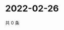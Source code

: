 # 2022-02-26

共 0 条

<!-- BEGIN WEIBO -->
<!-- 最后更新时间 Sat Feb 26 2022 11:01:03 GMT+0800 (China Standard Time) -->

<!-- END WEIBO -->

